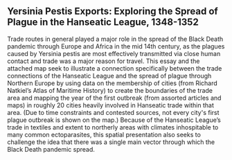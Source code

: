 <section id="test">

# Yersinia Pestis Exports: Exploring the Spread of Plague in the Hanseatic League, 1348-1352

Trade routes in general played a major role in the spread of the Black Death pandemic through Europe and Africa in the mid 14th century, as the plagues caused by Yersinia pestis are most effectively transmitted via close human contact and trade was a major reason for travel. This essay and the attached map seek to illustrate a connection specifically between the trade connections of the Hanseatic League and the spread of plague through Northern Europe by using data on the membership of cities (from Richard Natkiel’s Atlas of Maritime History) to create the boundaries of the trade area and mapping the year of the first outbreak (from assorted articles and maps) in roughly 20 cities heavily involved in Hanseatic trade within that area. (Due to time constraints and contested sources, not every city's first plague outbreak is shown on the map.) Because of the Hanseatic League’s trade in textiles and extent to northerly areas with climates inhospitable to many common ectoparasites, this spatial presentation also seeks to challenge the idea that there was a single main vector through which the Black Death pandemic spread. 



</section>
